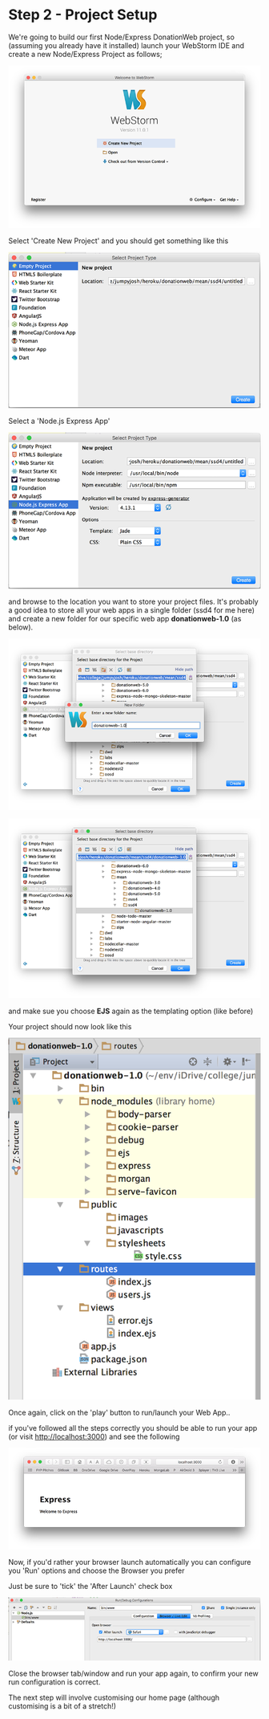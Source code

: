 # Step 2 - Project Setup

We're going to build our first Node/Express DonationWeb project, so (assuming you already have it installed) launch your WebStorm IDE and create a new Node/Express Project as follows;

![](../lab01/images01/lab01s02.png)

Select 'Create New Project' and you should get something like this

![](../lab01/images01/lab01s02a.png)

Select a 'Node.js Express App'

![](../lab01/images01/lab01s02b.png)

and browse to the location you want to store your project files. It's probably a good idea to store all your web apps in a single folder (ssd4 for me here) and create a new folder for our specific web app **donationweb-1.0** (as below).

![](../lab02/images/lab02s01.png)

![](../lab02/images/lab02s02.png)

and make sue you choose **EJS** again as the templating option (like before)

Your project should now look like this

![](../lab02/images/lab02s03.png)

Once again, click on the 'play' button to run/launch your Web App..

if you've followed all the steps correctly you should be able to run your app (or visit [http://localhost:3000](http://localhost:3000)) and see the following

![](../lab01/images01/lab01s12.png)

Now, if you'd rather your browser launch automatically you can configure you 'Run' options and choose the Browser you prefer


Just be sure to 'tick' the 'After Launch' check box

![](../lab02/images/lab02config.png)

Close the browser tab/window and run your app again, to confirm your new run configuration is correct.

The next step will involve customising our home page (although customising is a bit of a stretch!)